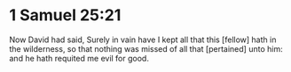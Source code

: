 # 1 Samuel 25:21

Now David had said, Surely in vain have I kept all that this [fellow] hath in the wilderness, so that nothing was missed of all that [pertained] unto him: and he hath requited me evil for good.